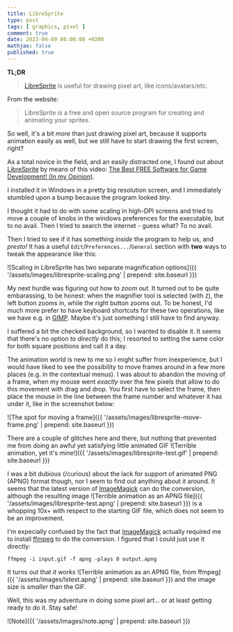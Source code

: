 ```yaml
---
title: LibreSprite
type: post
tags: [ graphics, pixel ]
comment: true
date: 2023-04-09 06:00:00 +0200
mathjax: false
published: true
---
```


**TL;DR**

> [LibreSprite][] is useful for drawing pixel art, like icons/avatars/etc.

From the website:

> LibreSprite is a free and open source program for creating and animating
> your sprites.

So well, it's a bit *more* than just drawing pixel art, because it supports
animation easily as well, but we still have to start drawing the first
screen, right?

As a total novice in the field, and an easily distracted one, I found out
about [LibreSprite][] by means of this video: [The Best FREE Software for
Game Development! (In my Opinion)][video].

I installed it in Windows in a pretty big resolution screen, and I
immediately stumbled upon a bump because the program looked *tiny*.

I thought it had to do with some scaling in high-DPI screens and tried to
move a couple of knobs in the windows preferences for the executable, but to
no avail. Then I tried to search the internet - guess what? To no avail.

Then I tried to see if it has something *inside* the program to help us, and
*presto!* It has a useful `Edit`/`Preferences...`/`General` section with
**two** ways to tweak the appearance like this:

![Scaling in LibreSprite has two separate magnification options]({{ '/assets/images/libresprite-scaling.png' | prepend: site.baseurl }})

My next hurdle was figuring out how to *zoom out*. It turned out to be quite
embarassing, to be honest: when the magnifier tool is selected (with `Z`),
the left button zooms in, while the right button zooms out. To be honest,
I'd much more prefer to have keyboard shortcuts for these two operations,
like we have e.g. in [GIMP][]. Maybe it's just something I still have to
find anyway.

I suffered a bit the checked background, so I wanted to disable it. It seems
that there's no option to *directly* do this; I resorted to setting the same
color for both square positions and call it a day.

The animation world is new to me so I might suffer from inexperience, but
I would have liked to see the possibility to move frames around in a few
more places (e.g. in the contextual menus). I was about to abandon the
moving of a frame, when my mouse went *exactly* over the few pixels that
allow to do this movement with drag and drop. You first have to select the
frame, then place the mouse in the line between the frame number and
whatever it has under it, like in the screenshot below:

![The spot for moving a frame]({{ '/assets/images/libresprite-move-frame.png' | prepend: site.baseurl }})

There are a couple of glitches here and there, but nothing that prevented me
from doing an awful yet satisfying little animated GIF ![Terrible animation,
yet it's mine!]({{ '/assets/images/libresprite-test.gif' | prepend:
site.baseurl }})

I was a bit dubious (/curious) about the lack for support of animated PNG
(APNG) format though, nor I seem to find out anything about it around. It
seems that the latest version of [ImageMagick][] can do the conversion,
although the resulting image ![Terrible animation as an APNG file]({{
'/assets/images/libresprite-test.apng' | prepend: site.baseurl }}) is a
whopping 10x+ with respect to the starting GIF file, which does not seem to
be an improvement.

I'm expecially confused by the fact that [ImageMagick][] actually required
me to install [ffmpeg][] to do the conversion. I figured that I could
just use it directly:

```
ffmpeg -i input.gif -f apng -plays 0 output.apng
```

It turns out that *it works* ![Terrible animation as an APNG file, from
ffmpeg]({{ '/assets/images/lstest.apng' | prepend: site.baseurl }}) and the
image size is *smaller* than the GIF.

Well, this was my adventure in doing some pixel art... or at least
getting ready to do it. Stay safe!

<span title="This is the 1024th consecutive day of posting, which is 2^10.
Now it's really time to move on, write less obsessively and start exercising
again!">![Note]({{ '/assets/images/note.apng' | prepend: site.baseurl
}})</span>

[Perl]: https://www.perl.org/
[Raku]: https://raku.org/
[LibreSprite]: https://libresprite.github.io/
[video]: https://www.youtube.com/watch?v=SBmeEQOh20A
[GIMP]: https://www.gimp.org/
[ffmpeg]: https://ffmpeg.org/
[ImageMagick]: https://imagemagick.org/index.php

